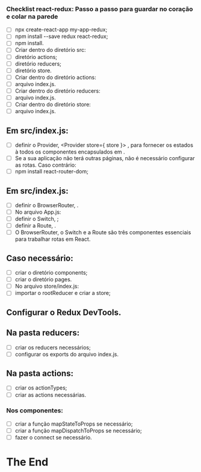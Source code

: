 ### Checklist react-redux: Passo a passo para guardar no coração e colar na parede

- [ ] npx create-react-app my-app-redux;
- [ ] npm install --save redux react-redux;
- [ ] npm install.
- [ ] Criar dentro do diretório src:
- [ ] diretório actions;
- [ ] diretório reducers;
- [ ] diretório store.
- [ ] Criar dentro do diretório actions:
- [ ] arquivo index.js.
- [ ] Criar dentro do diretório reducers:
- [ ] arquivo index.js.
- [ ] Criar dentro do diretório store:
- [ ] arquivo index.js.
## Em src/index.js:
- [ ] definir o Provider, <Provider store={ store }> , para fornecer os estados à todos os componentes encapsulados em <App /> .
- [ ] Se a sua aplicação não terá outras páginas, não é necessário configurar as rotas. Caso contrário:
- [ ] npm install react-router-dom;
## Em src/index.js:
- [ ] definir o BrowserRouter, <BrowserRouter> .
- [ ] No arquivo App.js:
- [ ] definir o Switch, <Switch> ;
- [ ] definir a Route, <Route> .
- [ ] O BrowserRouter, o Switch e a Route são três componentes essenciais para trabalhar rotas em React.
## Caso necessário:
- [ ] criar o diretório components;
- [ ] criar o diretório pages.
- [ ] No arquivo store/index.js:
- [ ] importar o rootReducer e criar a store;
## Configurar o Redux DevTools.
##  Na pasta reducers:
- [ ] criar os reducers necessários;
- [ ] configurar os exports do arquivo index.js.
## Na pasta actions:
- [ ] criar os actionTypes;
- [ ] criar as actions necessárias.
### Nos componentes:
- [ ] criar a função mapStateToProps se necessário;
- [ ] criar a função mapDispatchToProps se necessário;
- [ ] fazer o connect se necessário.
# The End
